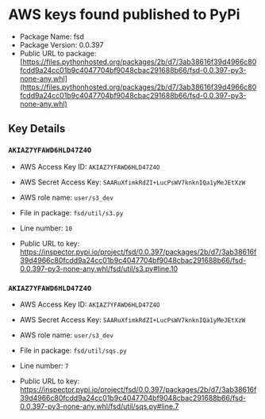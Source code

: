 # AWS keys found published to PyPi

* Package Name: fsd
* Package Version: 0.0.397
* Public URL to package: [https://files.pythonhosted.org/packages/2b/d7/3ab38616f39d4966c80fcdd9a24cc01b9c4047704bf9048cbac291688b66/fsd-0.0.397-py3-none-any.whl](https://files.pythonhosted.org/packages/2b/d7/3ab38616f39d4966c80fcdd9a24cc01b9c4047704bf9048cbac291688b66/fsd-0.0.397-py3-none-any.whl)

## Key Details

### `AKIAZ7YFAWD6HLD47Z4O`

* AWS Access Key ID: `AKIAZ7YFAWD6HLD47Z4O`
* AWS Secret Access Key: `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` 
* AWS role name: `user/s3_dev`
* File in package: `fsd/util/s3.py`
* Line number: `10`

* Public URL to key: https://inspector.pypi.io/project/fsd/0.0.397/packages/2b/d7/3ab38616f39d4966c80fcdd9a24cc01b9c4047704bf9048cbac291688b66/fsd-0.0.397-py3-none-any.whl/fsd/util/s3.py#line.10



### `AKIAZ7YFAWD6HLD47Z4O`

* AWS Access Key ID: `AKIAZ7YFAWD6HLD47Z4O`
* AWS Secret Access Key: `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` 
* AWS role name: `user/s3_dev`
* File in package: `fsd/util/sqs.py`
* Line number: `7`

* Public URL to key: https://inspector.pypi.io/project/fsd/0.0.397/packages/2b/d7/3ab38616f39d4966c80fcdd9a24cc01b9c4047704bf9048cbac291688b66/fsd-0.0.397-py3-none-any.whl/fsd/util/sqs.py#line.7


